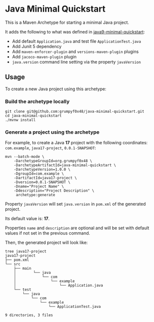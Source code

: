 # Java Minimal Quickstart

This is a Maven Archetype for starting a minimal Java project.

It adds the following to what was defined in [java9-minimal-quickstart](https://github.com/spilth/java9-minimal-quickstart):

- Add default `Application.java` and test file `ApplicationTest.java`
- Add Junit 5 dependency
- Add `maven-enforcer-plugin` and `versions-maven-plugin` plugins
- Add `jacoco-maven-plugin` plugin  
- `java.version` command line setting via the property `javaVersion`

## Usage

To create a new Java project using this archetype:

### Build the archetype locally

```console
git clone git@github.com:grumpyf0x48/java-minimal-quickstart.git
cd java-minimal-quickstart
./mvnw install
```

### Generate a project using the archetype

For example, to create a Java **17** project with the following coordinates: `com.example`, `java17-project`, `0.0.1-SNAPSHOT`:

```console
mvn --batch-mode \
    -DarchetypeGroupId=org.grumpyf0x48 \
    -DarchetypeArtifactId=java-minimal-quickstart \
    -DarchetypeVersion=1.0.0 \
    -DgroupId=com.example \
    -DartifactId=java17-project \
    -Dversion=0.0.1-SNAPSHOT \
    -Dname="Project Name" \
    -Ddescription="Project Description" \
     archetype:generate
```

Property `javaVersion` will set `java.version` in `pom.xml` of the generated project.

Its default value is: **17**.

Properties `name` and `description` are optional and will be set with default values if not set in the previous command.

Then, the generated project will look like:

```console
tree java17-project
java17-project
├── pom.xml
└── src
    ├── main
    │        └── java
    │            └── com
    │                └── example
    │                    └── Application.java
    └── test
        └── java
            └── com
                └── example
                    └── ApplicationTest.java

9 directories, 3 files
```
